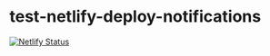 # test-netlify-deploy-notifications

[![Netlify Status](https://api.netlify.com/api/v1/badges/5b6e05c9-23b6-4d2d-be99-a7359dcd9532/deploy-status)](https://app.netlify.com/sites/priceless-perlman-8130d0/deploys)
